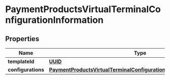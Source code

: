 
# PaymentProductsVirtualTerminalConfigurationInformation

## Properties
Name | Type | Description | Notes
------------ | ------------- | ------------- | -------------
**templateId** | [**UUID**](UUID.md) |  |  [optional]
**configurations** | [**PaymentProductsVirtualTerminalConfigurationInformationConfigurations**](PaymentProductsVirtualTerminalConfigurationInformationConfigurations.md) |  |  [optional]



